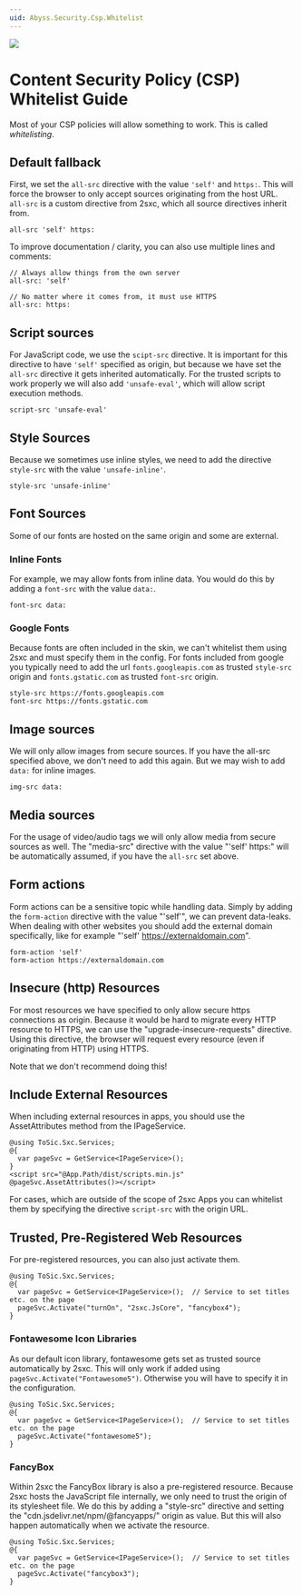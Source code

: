 ```yaml
---
uid: Abyss.Security.Csp.Whitelist
---
```


<img src="~/assets/features/content-security-policy.svg" class="feature">

# Content Security Policy (CSP) Whitelist Guide

Most of your CSP policies will allow something to work. 
This is called _whitelisting_. 

## Default fallback

First, we set the `all-src` directive with the value `'self'` and `https:`. 
This will force the browser to only accept sources originating from the host URL. 
`all-src` is a custom directive from 2sxc, which all source directives inherit from.

```
all-src 'self' https:
```

To improve documentation / clarity, you can also use multiple lines and comments:

```
// Always allow things from the own server
all-src: 'self'

// No matter where it comes from, it must use HTTPS
all-src: https:
```

 
## Script sources

For JavaScript code, we use the `scipt-src` directive. 
It is important for this directive to have `'self'` specified as origin, but because we have set the `all-src` directive it gets inherited automatically. 
For the trusted scripts to work properly we will also add `'unsafe-eval'`, which will allow script execution methods.

```
script-src 'unsafe-eval'
```
 
## Style Sources

Because we sometimes use inline styles, we need to add the directive `style-src` with the value `'unsafe-inline'`.

```
style-src 'unsafe-inline'
```
 
## Font Sources

Some of our fonts are hosted on the same origin and some are external. 

### Inline Fonts

For example, we may allow fonts from inline data. 
You would do this by adding a `font-src` with the value `data:`.

```
font-src data:
```

### Google Fonts

Because fonts are often included in the skin, we can't whitelist them using 2sxc and must specify them in the config. 
For fonts included from google you typically need to add the url `fonts.googleapis.com` as trusted `style-src` origin and `fonts.gstatic.com` as trusted `font-src` origin. 

```
style-src https://fonts.googleapis.com
font-src https://fonts.gstatic.com
```

 
## Image sources

We will only allow images from secure sources. 
If you have the all-src specified above, we don't need to add this again. 
But we may wish to add `data:` for inline images.

```
img-src data:
```
 
## Media sources

For the usage of video/audio tags we will only allow media from secure sources as well. 
The "media-src" directive with the value "'self' https:" will be automatically assumed, if you have the `all-src` set above.
 
## Form actions

Form actions can be a sensitive topic while handling data. 
Simply by adding the `form-action` directive with the value "'self'", we can prevent data-leaks. 
When dealing with other websites you should add the external domain specifically, like for example "'self' https://externaldomain.com".

```
form-action 'self'
form-action https://externaldomain.com
```
 
## Insecure (http) Resources

For most resources we have specified to only allow secure https connections as origin. 
Because it would be hard to migrate every HTTP resource to HTTPS, we can use the "upgrade-insecure-requests" directive. 
Using this directive, the browser will request every resource (even if originating from HTTP) using HTTPS. 

Note that we don't recommend doing this!
 
## Include External Resources

When including external resources in apps, you should use the AssetAttributes method from the IPageService. 

```razor
@using ToSic.Sxc.Services;
@{
  var pageSvc = GetService<IPageService>();
}
<script src="@App.Path/dist/scripts.min.js" @pageSvc.AssetAttributes()></script>
```

For cases, which are outside of the scope of 2sxc Apps you can whitelist them by specifying the directive `script-src` with the origin URL.

## Trusted, Pre-Registered Web Resources

For pre-registered resources, you can also just activate them.

```razor
@using ToSic.Sxc.Services;
@{
  var pageSvc = GetService<IPageService>();  // Service to set titles etc. on the page
  pageSvc.Activate("turnOn", "2sxc.JsCore", "fancybox4");
}
```
 
### Fontawesome Icon Libraries

As our default icon library, fontawesome gets set as trusted source automatically by 2sxc. 
This will only work if added using `pageSvc.Activate("Fontawesome5")`. 
Otherwise you will have to specify it in the configuration.

```razor
@using ToSic.Sxc.Services;
@{
  var pageSvc = GetService<IPageService>();  // Service to set titles etc. on the page
  pageSvc.Activate("fontawesome5");
}
```
 
### FancyBox

Within 2sxc the FancyBox library is also a pre-registered resource. 
Because 2sxc hosts the JavaScript file internally, we only need to trust the origin of its stylesheet file. 
We do this by adding a "style-src" directive and setting the "cdn.jsdelivr.net/npm/@fancyapps/" origin as value.
But this will also happen automatically when we activate the resource.

```razor
@using ToSic.Sxc.Services;
@{
  var pageSvc = GetService<IPageService>();  // Service to set titles etc. on the page
  pageSvc.Activate("fancybox3");
}
```